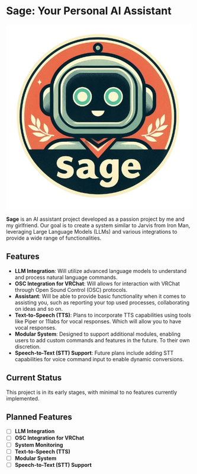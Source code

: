 # Sage: Your Personal AI Assistant

![icon](assets\icon.png)

**Sage** is an AI assistant project developed as a passion project by me and my girlfriend. Our goal is to create a system similar to Jarvis from Iron Man, leveraging Large Language Models (LLMs) and various integrations to provide a wide range of functionalities.

## Features

- **LLM Integration**: Will utilize advanced language models to understand and process natural language commands.
- **OSC Integration for VRChat**: Will allows for interaction with VRChat through Open Sound Control (OSC) protocols.
- **Assistant**: Will be able to provide basic functionality when it comes to assisting you, such as reporting your top used processes, collaborating on ideas and so on.
- **Text-to-Speech (TTS)**: Plans to incorporate TTS capabilities using tools like Piper or 11labs for vocal responses. Which will allow you to have vocal responses.
- **Modular System**: Designed to support additional modules, enabling users to add custom commands and features in the future. To their own discretion.
- **Speech-to-Text (STT) Support**: Future plans include adding STT capabilities for voice command input to enable dynamic conversions.

## Current Status
This project is in its early stages, with minimal to no features currently implemented.

## Planned Features

- [ ] **LLM Integration**
- [ ] **OSC Integration for VRChat**
- [ ] **System Monitoring**
- [ ] **Text-to-Speech (TTS)**
- [ ] **Modular System**
- [ ] **Speech-to-Text (STT) Support**